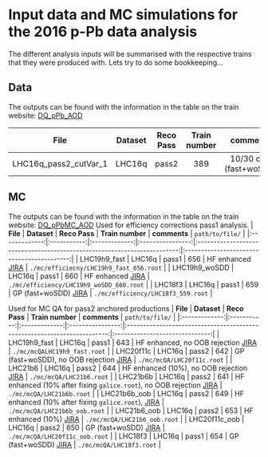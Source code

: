 Input data and MC simulations for the 2016 p-Pb data analysis
=============================================================

The different analysis inputs will be summarised with the respective trains that they were produced with. Lets
try to do some bookkeeping...

Data
----

The outputs can be found with the information in the table on the train website: [DQ_pPb_AOD](https://alimonitor.cern.ch/trains/train.jsp?train_id=117)

| **File**              | **Dataset** | **Reco Pass** | **Train number** | **comments**            | `path/to/file/`                   |
|:---------------------:|:-----------:|:-------------:|:----------------:|:-----------------------:|:---------------------------------:|
| LHC16q_pass2_cutVar_1 |   LHC16q    |     pass2     |       389        | 10/30 cuts (fast+woSDD) | ./data/LHC16q_pass2_cutVar_1.root |

MC
--

The outputs can be found with the information in the table on the train website: [DQ_pPbMC_AOD](https://alimonitor.cern.ch/trains/train.jsp?train_id=119)
Used for efficiency corrections pass1 analysis.
| **File**      | **Dataset** | **Reco Pass** | **Train number** | **comments**                                                             | `path/to/file/`                            |
|:-------------:|:-----------:|:-------------:|:----------------:|:------------------------------------------------------------------------:|:------------------------------------------:|
| LHC19h9_fast  |   LHC16q    |     pass1     |       656        |                 HF enhanced [JIRA][1]                                    |  `./mc/efficiecny/LHC19h9_fast_656.root`   |
| LHC19h9_woSDD |   LHC16q    |     pass1     |       660        |                 HF enhanced [JIRA][1]                                    |  `./mc/efficiency/LHC19h9_woSDD_660.root`  |
|    LHC18f3    |   LHC16q    |     pass1     |       659        |                 GP (fast+woSDD) [JIRA][5]                                |    `./mc/efficiency/LHC18f3_559.root`      |


Used for MC QA for pass2 anchored productions
| **File**      | **Dataset** | **Reco Pass** | **Train number** | **comments**                                                             | `path/to/file/`                |
|:-------------:|:-----------:|:-------------:|:----------------:|:------------------------------------------------------------------------:|:------------------------------:|
| LHC19h9_fast  |   LHC16q    |     pass1     |       643        |                 HF enhanced, no OOB rejection [JIRA][1]                  |  `./mc/mcQALHC19h9_fast.root`  |
|   LHC20f11c   |   LHC16q    |     pass2     |       642        |                GP (fast+woSDD), no OOB rejection [JIRA][1]               |   `./mc/mcQA/LHC20f11c.root`   |
|    LHC21b6    |   LHC16q    |     pass2     |       644        |              HF enhanced (10%), no OOB rejection [JIRA][3]               |    `./mc/mcQA/LHC21b6.root`    |
|   LHC21b6b    |   LHC16q    |     pass2     |       641        | HF enhanced (10% after fixing `galice.root`), no OOB rejection [JIRA][3] |   `./mc/mcQA/LHC21b6b.root`    |
| LHC21b6b_oob  |   LHC16q    |     pass2     |       649        |         HF enhanced (10% after fixing `galice.root`), [JIRA][3]          | `./mc/mcQA/LHC21b6b_oob.root`  |
|  LHC21b6_oob  |   LHC16q    |     pass2     |       653        |                       HF enhanced (10%) [JIRA][3]                        |  `./mc/mcQA/LHC21b6_oob.root`  |
| LHC20f11c_oob |   LHC16q    |     pass2     |       650        |                         GP (fast+woSDD) [JIRA][4]                        | `./mc/mcQA/LHC20f11c_oob.root` |
|    LHC18f3    |   LHC16q    |     pass1     |       654        |                        GP (fast+woSDD) [JIRA][5]                         |    `./mc/mcQA/LHC18f3.root`    |

<!-- Links to JIRA tickets of different productions -->
[1]: https://alice.its.cern.ch/jira/browse/ALIROOT-8648?jql=text%20~%20%22LHC19h9%22
[2]: https://alice.its.cern.ch/jira/browse/PWGPP-614?jql=text%20~%20%22LHC20f11c%22
[3]: https://alice.its.cern.ch/jira/browse/ALIROOT-8648?jql=text%20~%20%22LHC21b6%22
[4]: https://alice.its.cern.ch/jira/browse/PWGPP-614?jql=text%20~%20%22LHC20f11c%22
[5]: https://alice.its.cern.ch/jira/browse/ALIROOT-7792?jql=text%20~%20%22LHC18f3%22

